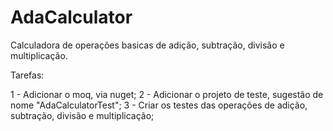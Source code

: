 # AdaCalculator

Calculadora de operações basicas de adição, subtração, divisão e multiplicação.

Tarefas:

1 - Adicionar o moq, via nuget;
2 - Adicionar o projeto de teste, sugestão de nome "AdaCalculatorTest";
3 - Criar os testes das operações de adição, subtração, divisão e multiplicação;